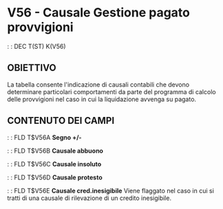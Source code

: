 # V56 - Causale Gestione pagato provvigioni
 :  : DEC T(ST) K(V56)
## OBIETTIVO
La tabella consente l'indicazione di causali contabili che devono determinare particolari comportamenti da parte del programma di calcolo delle provvigioni nel caso in cui la liquidazione avvenga su pagato.
## CONTENUTO DEI CAMPI
 :  : FLD T$V56A **Segno +/-**

 :  : FLD T$V56B **Causale abbuono**

 :  : FLD T$V56C **Causale insoluto**

 :  : FLD T$V56D **Causale protesto**

 :  : FLD T$V56E **Causale cred.inesigibile**
Viene flaggato nel caso in cui si tratti di una causale di rilevazione di un credito inesigibile.
